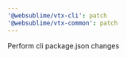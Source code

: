```yaml
---
'@websublime/vtx-cli': patch
'@websublime/vtx-common': patch
---
```


Perform cli package.json changes

